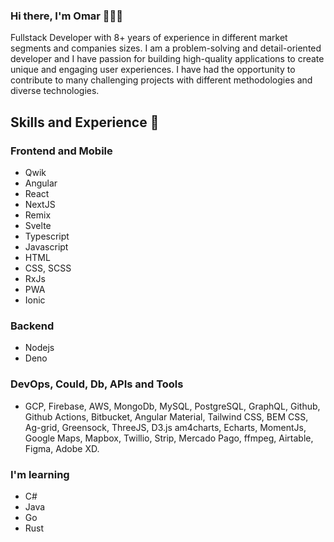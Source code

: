 ### Hi there, I'm Omar 👋🧑‍💻

Fullstack Developer with 8+ years of experience in different market segments and companies sizes. I am a problem-solving and detail-oriented developer and I have passion for building high-quality applications to create unique and engaging user experiences. I have had the opportunity to contribute to many challenging projects with different methodologies and diverse technologies.

## Skills and Experience 🚀
### Frontend and Mobile
* Qwik
* Angular
* React
* NextJS
* Remix
* Svelte
* Typescript
* Javascript
* HTML
* CSS, SCSS
* RxJs
* PWA
* Ionic
### Backend
* Nodejs
* Deno

### DevOps, Could, Db, APIs and Tools
* GCP, Firebase, AWS, MongoDb, MySQL, PostgreSQL, GraphQL, Github, Github Actions, Bitbucket, Angular Material, Tailwind CSS, BEM CSS, Ag-grid, Greensock, ThreeJS, D3.js am4charts, Echarts, MomentJs, Google Maps, Mapbox, Twillio, Strip, Mercado Pago, ffmpeg, Airtable, Figma, Adobe XD.

### I'm learning
* C#
* Java
* Go
* Rust
